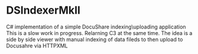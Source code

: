 # DSIndexerMkII
C# implementation of a simple DocuShare indexing\uploading application
This is a slow work in progress. Relarning C3 at the same time.
The idea is a side by side viewer with manual indexing of data fileds to then upload to Docusahre via HTTPXML
